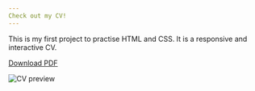 ```yaml
---
Check out my CV!
---
```


This is my first project to practise HTML and CSS.
It is a responsive and interactive CV.

[Download PDF](Lebenslauf_SonjaKoppenhöfer.pdf)

![CV preview](Lebenslauf_SonjaKoppenhoefer.png)
